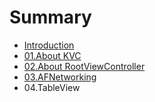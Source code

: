 # Summary

* [Introduction](README.md)
* [01.About KVC](chapter1.md)
* [02.About RootViewController](02.about_rootviewcontroller.md)
* [03.AFNetworking](03.afnetworking.md)
* 04.TableView

